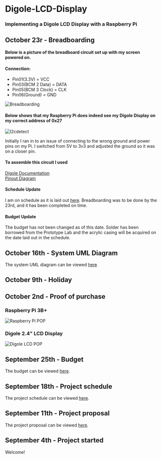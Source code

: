 # Digole-LCD-Display
### Implementing a Digole LCD Display with a Raspberry Pi

## October 23r - Breadboarding
#### Below is a picture of the breadboard circuit set up with my screen powered on. 
#### Connection: 
- Pin01(3.3V) = VCC 
- Pin03(BCM 2 Data) = DATA
- Pin05(BCM 3 Clock) = CLK 
- Pin06(Ground) = GND

![Breadboarding](https://github.com/jacobladan/Digole-LCD-Display/blob/master/documentation/breadboard.jpg)

#### Below shows that my Raspberry Pi does indeed see my Digole Display on my correct address of 0x27

![I2cdetect](https://github.com/jacobladan/Digole-LCD-Display/blob/master/documentation/i2cdetect.jpg)

Initially I ran in to an issue of connecting to the wrong ground and power pins on my Pi. I switched from 5V to 3v3 and adjusted the ground so it was on a closer pin. 

#### To assemble this circuit I used  
[Digole Documentation](https://www.digole.com/images/file/Tech_Data/Digole_Serial_Display_Adapter-Manual.pdf)  
[Pinout Diagram](https://pinout.xyz/pinout/i2c)  

#### Schedule Update  
I am on schedule as it is laid out [here](https://github.com/jacobladan/Digole-LCD-Display/blob/master/documentation/Capstone%20Gantt%20Schedule.mpp). Breadboarding was to be done by the 23rd, and it has been completed on time. 

#### Budget Update  
The budget has not been changed as of this date. Solder has been borrowed from the Prototype Lab and the acrylic casing will be acquired on the date laid out in the schedule.

## October 16th - System UML Diagram
The system UML diagram can be viewed [here](https://github.com/jacobladan/Digole-LCD-Display/blob/master/documentation/System%20UML%20Diagram.pdf)

## October 9th - Holiday

## October 2nd - Proof of purchase
### Raspberry Pi 3B+
![Raspberry Pi POP](https://raw.githubusercontent.com/jacobladan/Digole-LCD-Display/master/documentation/RaspberryPi%20-%20PoP.PNG)

### Digole 2.4" LCD Display
![Digole LCD POP](https://raw.githubusercontent.com/jacobladan/Digole-LCD-Display/master/documentation/Digole%20Display%20-%20PoP.PNG)

## September 25th - Budget
The budget can be viewed [here](https://github.com/jacobladan/Digole-LCD-Display/blob/master/documentation/Budget.xlsx).

## September 18th - Project schedule
The project schedule can be viewed [here](https://github.com/jacobladan/Digole-LCD-Display/blob/master/documentation/Capstone%20Gantt%20Schedule.mpp).

## September 11th - Project proposal
The project proposal can be viewed [here](https://github.com/jacobladan/Digole-LCD-Display/blob/master/documentation/Project%20Proposal.xlsx).

## September 4th - Project started
Welcome!
